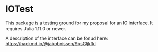 # IOTest
This package is a testing ground for my proposal for an IO interface.
It requires Julia 1.11.0 or newer.

A description of the interface can be fonud here: https://hackmd.io/@jakobnissen/SksGljkfkl
